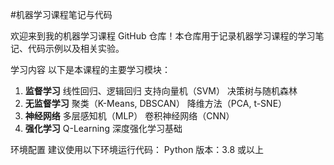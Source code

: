 #机器学习课程笔记与代码

欢迎来到我的机器学习课程 GitHub 仓库！本仓库用于记录机器学习课程的学习笔记、代码示例以及相关实验。

学习内容
以下是本课程的主要学习模块：
1. **监督学习**
   线性回归、逻辑回归
   支持向量机（SVM）
   决策树与随机森林
2. **无监督学习**
   聚类（K-Means, DBSCAN）
   降维方法（PCA, t-SNE）
3. **神经网络**
   多层感知机（MLP）
   卷积神经网络（CNN）
4. **强化学习**
   Q-Learning
   深度强化学习基础

环境配置
建议使用以下环境运行代码：
Python 版本：3.8 或以上

